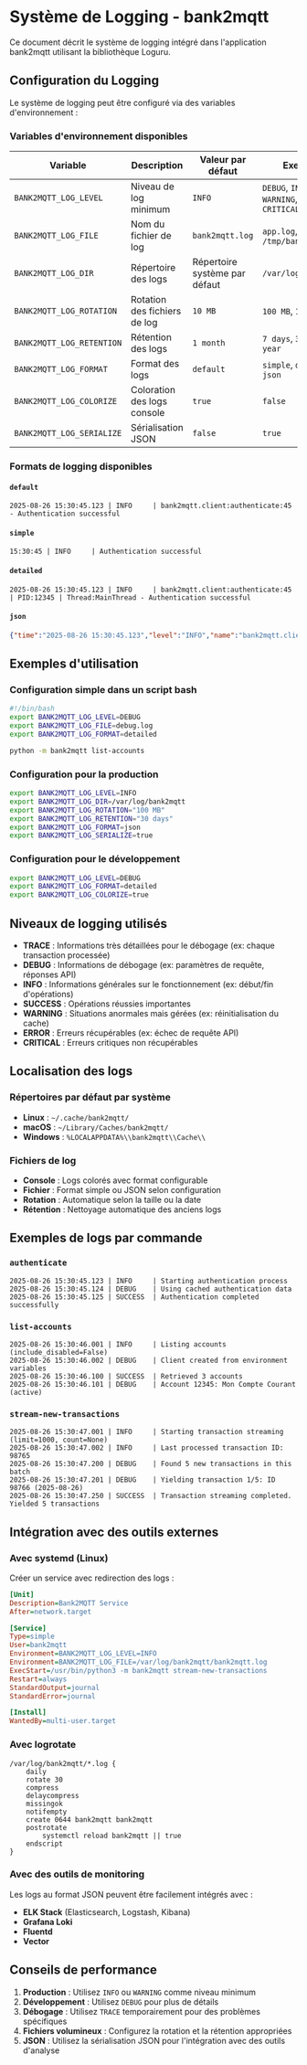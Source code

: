# Système de Logging - bank2mqtt

Ce document décrit le système de logging intégré dans l'application bank2mqtt utilisant la bibliothèque Loguru.

## Configuration du Logging

Le système de logging peut être configuré via des variables d'environnement :

### Variables d'environnement disponibles

| Variable | Description | Valeur par défaut | Exemples |
|----------|-------------|-------------------|----------|
| `BANK2MQTT_LOG_LEVEL` | Niveau de log minimum | `INFO` | `DEBUG`, `INFO`, `WARNING`, `ERROR`, `CRITICAL` |
| `BANK2MQTT_LOG_FILE` | Nom du fichier de log | `bank2mqtt.log` | `app.log`, `/tmp/bank2mqtt.log` |
| `BANK2MQTT_LOG_DIR` | Répertoire des logs | Répertoire système par défaut | `/var/log/bank2mqtt` |
| `BANK2MQTT_LOG_ROTATION` | Rotation des fichiers de log | `10 MB` | `100 MB`, `1 GB`, `daily` |
| `BANK2MQTT_LOG_RETENTION` | Rétention des logs | `1 month` | `7 days`, `30 days`, `1 year` |
| `BANK2MQTT_LOG_FORMAT` | Format des logs | `default` | `simple`, `detailed`, `json` |
| `BANK2MQTT_LOG_COLORIZE` | Coloration des logs console | `true` | `false` |
| `BANK2MQTT_LOG_SERIALIZE` | Sérialisation JSON | `false` | `true` |

### Formats de logging disponibles

#### `default`
```
2025-08-26 15:30:45.123 | INFO     | bank2mqtt.client:authenticate:45 - Authentication successful
```

#### `simple`
```
15:30:45 | INFO     | Authentication successful
```

#### `detailed`
```
2025-08-26 15:30:45.123 | INFO     | bank2mqtt.client:authenticate:45 | PID:12345 | Thread:MainThread - Authentication successful
```

#### `json`
```json
{"time":"2025-08-26 15:30:45.123","level":"INFO","name":"bank2mqtt.client","function":"authenticate","line":45,"message":"Authentication successful"}
```

## Exemples d'utilisation

### Configuration simple dans un script bash

```bash
#!/bin/bash
export BANK2MQTT_LOG_LEVEL=DEBUG
export BANK2MQTT_LOG_FILE=debug.log
export BANK2MQTT_LOG_FORMAT=detailed

python -m bank2mqtt list-accounts
```

### Configuration pour la production

```bash
export BANK2MQTT_LOG_LEVEL=INFO
export BANK2MQTT_LOG_DIR=/var/log/bank2mqtt
export BANK2MQTT_LOG_ROTATION="100 MB"
export BANK2MQTT_LOG_RETENTION="30 days"
export BANK2MQTT_LOG_FORMAT=json
export BANK2MQTT_LOG_SERIALIZE=true
```

### Configuration pour le développement

```bash
export BANK2MQTT_LOG_LEVEL=DEBUG
export BANK2MQTT_LOG_FORMAT=detailed
export BANK2MQTT_LOG_COLORIZE=true
```

## Niveaux de logging utilisés

- **TRACE** : Informations très détaillées pour le débogage (ex: chaque transaction processée)
- **DEBUG** : Informations de débogage (ex: paramètres de requête, réponses API)
- **INFO** : Informations générales sur le fonctionnement (ex: début/fin d'opérations)
- **SUCCESS** : Opérations réussies importantes
- **WARNING** : Situations anormales mais gérées (ex: réinitialisation du cache)
- **ERROR** : Erreurs récupérables (ex: échec de requête API)
- **CRITICAL** : Erreurs critiques non récupérables

## Localisation des logs

### Répertoires par défaut par système

- **Linux** : `~/.cache/bank2mqtt/`
- **macOS** : `~/Library/Caches/bank2mqtt/`
- **Windows** : `%LOCALAPPDATA%\\bank2mqtt\\Cache\\`

### Fichiers de log

- **Console** : Logs colorés avec format configurable
- **Fichier** : Format simple ou JSON selon configuration
- **Rotation** : Automatique selon la taille ou la date
- **Rétention** : Nettoyage automatique des anciens logs

## Exemples de logs par commande

### `authenticate`
```
2025-08-26 15:30:45.123 | INFO     | Starting authentication process
2025-08-26 15:30:45.124 | DEBUG    | Using cached authentication data
2025-08-26 15:30:45.125 | SUCCESS  | Authentication completed successfully
```

### `list-accounts`
```
2025-08-26 15:30:46.001 | INFO     | Listing accounts (include_disabled=False)
2025-08-26 15:30:46.002 | DEBUG    | Client created from environment variables
2025-08-26 15:30:46.100 | SUCCESS  | Retrieved 3 accounts
2025-08-26 15:30:46.101 | DEBUG    | Account 12345: Mon Compte Courant (active)
```

### `stream-new-transactions`
```
2025-08-26 15:30:47.001 | INFO     | Starting transaction streaming (limit=1000, count=None)
2025-08-26 15:30:47.002 | INFO     | Last processed transaction ID: 98765
2025-08-26 15:30:47.200 | DEBUG    | Found 5 new transactions in this batch
2025-08-26 15:30:47.201 | DEBUG    | Yielding transaction 1/5: ID 98766 (2025-08-26)
2025-08-26 15:30:47.250 | SUCCESS  | Transaction streaming completed. Yielded 5 transactions
```

## Intégration avec des outils externes

### Avec systemd (Linux)

Créer un service avec redirection des logs :

```ini
[Unit]
Description=Bank2MQTT Service
After=network.target

[Service]
Type=simple
User=bank2mqtt
Environment=BANK2MQTT_LOG_LEVEL=INFO
Environment=BANK2MQTT_LOG_FILE=/var/log/bank2mqtt/bank2mqtt.log
ExecStart=/usr/bin/python3 -m bank2mqtt stream-new-transactions
Restart=always
StandardOutput=journal
StandardError=journal

[Install]
WantedBy=multi-user.target
```

### Avec logrotate

```
/var/log/bank2mqtt/*.log {
    daily
    rotate 30
    compress
    delaycompress
    missingok
    notifempty
    create 0644 bank2mqtt bank2mqtt
    postrotate
        systemctl reload bank2mqtt || true
    endscript
}
```

### Avec des outils de monitoring

Les logs au format JSON peuvent être facilement intégrés avec :
- **ELK Stack** (Elasticsearch, Logstash, Kibana)
- **Grafana Loki**
- **Fluentd**
- **Vector**

## Conseils de performance

1. **Production** : Utilisez `INFO` ou `WARNING` comme niveau minimum
2. **Développement** : Utilisez `DEBUG` pour plus de détails
3. **Débogage** : Utilisez `TRACE` temporairement pour des problèmes spécifiques
4. **Fichiers volumineux** : Configurez la rotation et la rétention appropriées
5. **JSON** : Utilisez la sérialisation JSON pour l'intégration avec des outils d'analyse
